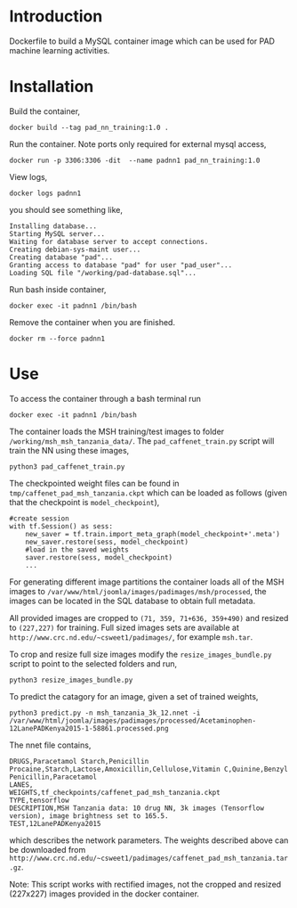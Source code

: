 # Introduction

Dockerfile to build a MySQL container image which can be used for PAD machine learning activities.

# Installation

Build the container,
```
docker build --tag pad_nn_training:1.0 .
```

Run the container. Note ports only required for external mysql access,
```
docker run -p 3306:3306 -dit  --name padnn1 pad_nn_training:1.0
```

View logs,
```
docker logs padnn1
```
you should see something like,
```
Installing database...
Starting MySQL server...
Waiting for database server to accept connections.
Creating debian-sys-maint user...
Creating database "pad"...
Granting access to database "pad" for user "pad_user"...
Loading SQL file "/working/pad-database.sql"...
```

Run bash inside container,
```
docker exec -it padnn1 /bin/bash
```

Remove the container when you are finished.
```
docker rm --force padnn1
```

# Use
To access the container through a bash terminal run
```
docker exec -it padnn1 /bin/bash
```

The container loads the MSH training/test images to folder ```/working/msh_msh_tanzania_data/```. The ```pad_caffenet_train.py``` script will train the NN using these images,
```
python3 pad_caffenet_train.py
```
The checkpointed weight files can be found in ```tmp/caffenet_pad_msh_tanzania.ckpt``` which can be loaded as follows (given that the checkpoint is ```model_checkpoint```),
```
#create session
with tf.Session() as sess:
    new_saver = tf.train.import_meta_graph(model_checkpoint+'.meta')
    new_saver.restore(sess, model_checkpoint)
    #load in the saved weights
    saver.restore(sess, model_checkpoint)
    ...
```

For generating different image partitions the container loads all of the MSH images to ```/var/www/html/joomla/images/padimages/msh/processed```, the images can be located in the SQL database to obtain full metadata.

All provided images are cropped to ```(71, 359, 71+636, 359+490)``` and resized to ```(227,227)``` for training. Full sized images sets are available at ```http://www.crc.nd.edu/~csweet1/padimages/```, for example ```msh.tar```.

To crop and resize full size images modify the ```resize_images_bundle.py``` script to point to the selected folders and run,
```
python3 resize_images_bundle.py
```

To predict the catagory for an image, given a set of trained weights,
```
python3 predict.py -n msh_tanzania_3k_12.nnet -i /var/www/html/joomla/images/padimages/processed/Acetaminophen-12LanePADKenya2015-1-58861.processed.png
```
The nnet file contains,
```
DRUGS,Paracetamol Starch,Penicillin Procaine,Starch,Lactose,Amoxicillin,Cellulose,Vitamin C,Quinine,Benzyl Penicillin,Paracetamol
LANES,
WEIGHTS,tf_checkpoints/caffenet_pad_msh_tanzania.ckpt
TYPE,tensorflow
DESCRIPTION,MSH Tanzania data: 10 drug NN, 3k images (Tensorflow version), image brightness set to 165.5.
TEST,12LanePADKenya2015
```
which describes the network parameters. The weights described above can be downloaded from ```http://www.crc.nd.edu/~csweet1/padimages/caffenet_pad_msh_tanzania.tar.gz```.

Note: This script works with rectified images, not the cropped and resized (227x227) images provided in the docker container.
